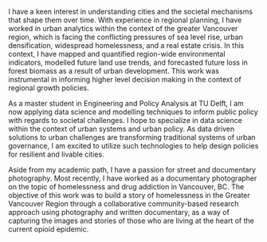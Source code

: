 ﻿---
# Display name
name: Leonardo Nicoletti

# Username (this should match the folder name)
authors:
- leonardonicoletti

# Is this the primary user of the site?
superuser: false

# Role/position
role: Master student of MSc Engineering and Policy Analysis

# Organizations/Affiliations
organizations:
- name: Delft University of Technology
  url: ""

# Short bio (displayed in user profile at end of posts)
bio: An aspiring urban data scientist, with interests in climate change resilience, social planning, and mobility.

interests:
- Urban Analytics
- Data Science and Visualisation
- Regional Policy / Planning
- Scenario and Long Range Planning
- Urban Resilience
- Social Inclusion / Fairness
- Urban Mobility

education:
  courses:
  - course: MSc in Engineering and Policy Analysis
    institution: Delft University of Technology
    year: 2021
  - course: Bachelor of Urban Forestry, Minor in Landscape and Recreation Planning
    institution: University of British Columbia
    year: 2018

# Social/Academic Networking
# For available icons, see: https://sourcethemes.com/academic/docs/widgets/#icons
#   For an email link, use "fas" icon pack, "envelope" icon, and a link in the
#   form "mailto:your-email@example.com" or "#contact" for contact widget.
social:
- icon: paper-plane
  icon_pack: fas
  link: 'mailto:l.a.nicoletti@student.tudelft.nl'  # For a direct email link, use "mailto:test@example.org".
- icon: linkedin-in
  icon_pack: fab
  link: www.linkedin.com/in/leonardonicoletti
- icon: github
  icon_pack: fab
  link: https://github.com/lnicoletti
# Link to a PDF of your resume/CV from the About widget.
# To enable, copy your resume/CV to `static/files/cv.pdf` and uncomment the lines below.
- icon: cv
  icon_pack: ai
  link: https://drive.google.com/file/d/1Tr9gmM6Lj-RjxWAwovFLd4Ps3d9s7Yb5/view?usp=sharing

# Enter email to display Gravatar (if Gravatar enabled in Config)
email: ""

# Organizational groups that you belong to (for People widget)
#   Set this to `[]` or comment out if you are not using People widget.
user_groups:
- Research Assistants
---

I have a keen interest in understanding cities and the societal mechanisms that shape them over time. With experience in regional planning, I have worked in urban analytics within the context of the greater Vancouver region, which is facing the conflicting pressures of sea level rise, urban densification, widespread homelessness, and a real estate crisis. In this context, I have mapped and quantified region-wide environmental indicators, modelled future land use trends, and forecasted future loss in forest biomass as a result of urban development. This work was instrumental in informing higher level decision making in the context of regional growth policies.

As a master student in Engineering and Policy Analysis at TU Delft, I am now applying data science and modelling techniques to inform public policy with regards to societal challenges. I hope to specialize in data science within the context of urban systems and urban policy. As data driven solutions to urban challenges are transforming traditional systems of urban governance, I am excited to utilize such technologies to help design policies for resilient and livable cities.

Aside from my academic path, I have a passion for street and documentary photography. Most recently, I have worked as a documentary photographer on the topic of homelessness and drug addiction in Vancouver, BC. The objective of this work was to build a story of homelessness in the Greater Vancouver Region through a collaborative community-based research approach using photography and written documentary, as a way of capturing the images and stories of those who are living at the heart of the current opioid epidemic.
